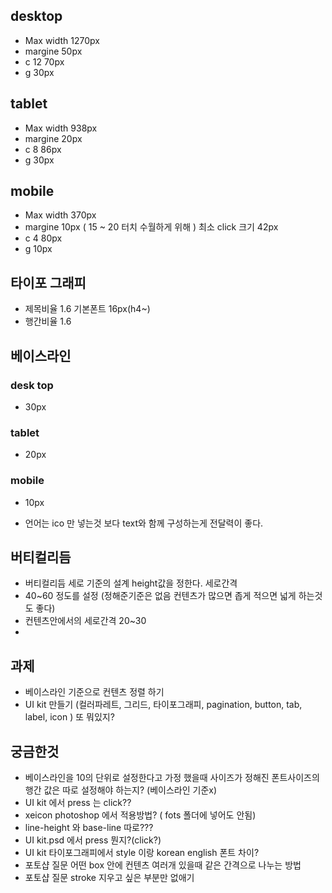 ## desktop 
- Max width 1270px 
- margine 50px
- c 12 70px
- g 30px
## tablet 
- Max width 938px 
- margine 20px
- c 8 86px
- g 30px
## mobile 
- Max width 370px 
- margine 10px ( 15 ~ 20 터치 수월하게 위해 ) 최소 click 크기 42px
- c 4 80px
- g 10px
## 타이포 그래피 
- 제목비율 1.6 기본폰트 16px(h4~)
- 행간비율 1.6 
## 베이스라인
### desk top 
- 30px
### tablet 
- 20px
### mobile 
- 10px

- 언어는 ico 만 넣는것 보다  text와 함께 구성하는게 전달력이 좋다. 
## 버티컬리듬
- 버티컬리듬 세로 기준의 설계 height값을 정한다. 세로간격 
- 40~60 정도를 설정 (정해준기준은 없음 컨텐츠가 많으면 좁게 적으면 넓게 하는것도 좋다)
- 컨텐츠안에서의 세로간격 20~30 
- 
## 과제 
- 베이스라인 기준으로 컨텐츠 정렬 하기
- UI kit 만들기 (컬러파레트, 그리드, 타이포그래피, pagination, button, tab, label, icon ) 또 뭐있지?

## 궁금한것 
- 베이스라인을 10의 단위로 설정한다고 가정 했을때 사이즈가 정해진 폰트사이즈의 행간 값은 따로 설정해야 하는지? (베이스라인 기준x)
- UI kit 에서 press 는 click??
- xeicon photoshop 에서 적용방법? ( fots 폴더에 넣어도 안됨)
- line-height 와 base-line 따로??? 
- UI kit.psd 에서 press 뭔지?(click?)
- UI kit 타이포그래피에서 style 이랑 korean english 폰트 차이? 
- 포토샵 질문 어떤 box 안에 컨텐츠 여러개 있을때 같은 간격으로 나누는 방법 
- 포토샵 질문 stroke 지우고 싶은 부분만 없애기 


